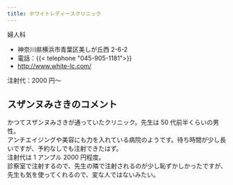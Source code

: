 ```yaml
---
title: ホワイトレディースクリニック
---
```


婦人科

- 神奈川県横浜市青葉区美しが丘西 2-6-2
- 電話：{{< telephone "045-905-1181">}}
- <http://www.white-lc.com/>

注射代：2000 円～

## スザンヌみさきのコメント

かつてスザンヌみさきが通っていたクリニック。先生は 50 代前半くらいの男性。  
アンチエイジングや美容にも力を入れている病院のようです。待ち時間が少し長いですが、予約なしでも注射できたはず。  
注射代は 1 アンプル 2000 円程度。  
診察室で注射するので、先生の隣で注射されるのが少し恥ずかしかったですが、先生も気を使ってくれるので、変な人ではないみたい。
